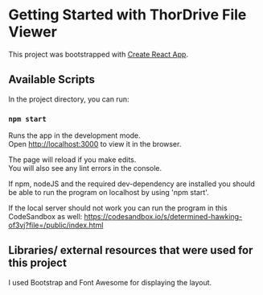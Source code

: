 # Getting Started with ThorDrive File Viewer

This project was bootstrapped with [Create React App](https://github.com/facebook/create-react-app).

## Available Scripts

In the project directory, you can run:

### `npm start`

Runs the app in the development mode.\
Open [http://localhost:3000](http://localhost:3000) to view it in the browser.

The page will reload if you make edits.\
You will also see any lint errors in the console.

If npm, nodeJS and the required dev-dependency are installed you should be 
able to run the program on localhost by using 'npm start'.

If the local server should not work you can run the program in this CodeSandbox as well:
https://codesandbox.io/s/determined-hawking-of3vj?file=/public/index.html

## Libraries/ external resources that were used for this project
I used Bootstrap and Font Awesome for displaying the layout.